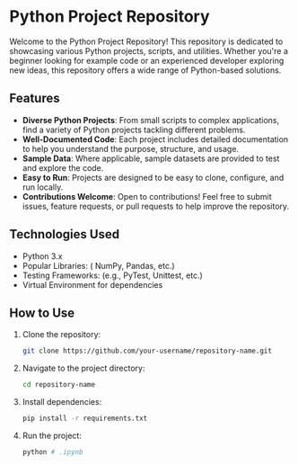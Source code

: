 
# Python Project Repository

Welcome to the Python Project Repository! This repository is dedicated to showcasing various Python projects, scripts, and utilities. Whether you're a beginner looking for example code or an experienced developer exploring new ideas, this repository offers a wide range of Python-based solutions.

## Features

- **Diverse Python Projects**: From small scripts to complex applications, find a variety of Python projects tackling different problems.
- **Well-Documented Code**: Each project includes detailed documentation to help you understand the purpose, structure, and usage.
- **Sample Data**: Where applicable, sample datasets are provided to test and explore the code.
- **Easy to Run**: Projects are designed to be easy to clone, configure, and run locally.
- **Contributions Welcome**: Open to contributions! Feel free to submit issues, feature requests, or pull requests to help improve the repository.

## Technologies Used

- Python 3.x
- Popular Libraries: ( NumPy, Pandas, etc.)
- Testing Frameworks: (e.g., PyTest, Unittest, etc.)
- Virtual Environment for dependencies

## How to Use

1. Clone the repository:
   ```bash
   git clone https://github.com/your-username/repository-name.git
   ```
2. Navigate to the project directory:
   ```bash
   cd repository-name
   ```
3. Install dependencies:
   ```bash
   pip install -r requirements.txt
   ```
4. Run the project:
   ```bash
   python # .ipynb
   ```
